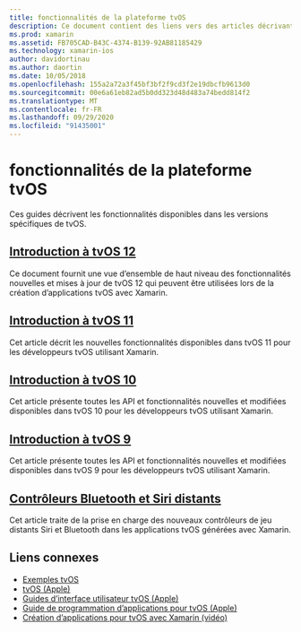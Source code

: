 ```yaml
---
title: fonctionnalités de la plateforme tvOS
description: Ce document contient des liens vers des articles décrivant les fonctionnalités incluses dans les différentes versions de tvOS. Il contient également des liens vers un document décrivant les contrôleurs distants et Bluetooth Siri.
ms.prod: xamarin
ms.assetid: FB705CAD-B43C-4374-B139-92AB81185429
ms.technology: xamarin-ios
author: davidortinau
ms.author: daortin
ms.date: 10/05/2018
ms.openlocfilehash: 155a2a72a3f45bf3bf2f9cd3f2e19dbcfb9613d0
ms.sourcegitcommit: 00e6a61eb82ad5b0dd323d48d483a74bedd814f2
ms.translationtype: MT
ms.contentlocale: fr-FR
ms.lasthandoff: 09/29/2020
ms.locfileid: "91435001"
---
```

# <a name="tvos-platform-features"></a>fonctionnalités de la plateforme tvOS

Ces guides décrivent les fonctionnalités disponibles dans les versions spécifiques de tvOS.

## <a name="introduction-to-tvos-12"></a>[Introduction à tvOS 12](~/ios/tvos/platform/introduction-to-tvos12/index.md)

Ce document fournit une vue d’ensemble de haut niveau des fonctionnalités nouvelles et mises à jour de tvOS 12 qui peuvent être utilisées lors de la création d’applications tvOS avec Xamarin.

## <a name="introduction-to-tvos-11"></a>[Introduction à tvOS 11](~/ios/tvos/platform/introduction-to-tvos11.md)

Cet article décrit les nouvelles fonctionnalités disponibles dans tvOS 11 pour les développeurs tvOS utilisant Xamarin.

## <a name="introduction-to-tvos-10"></a>[Introduction à tvOS 10](~/ios/tvos/platform/introduction-to-tvos10/index.md)

Cet article présente toutes les API et fonctionnalités nouvelles et modifiées disponibles dans tvOS 10 pour les développeurs tvOS utilisant Xamarin.

## <a name="introduction-to-tvos-9"></a>[Introduction à tvOS 9](~/ios/tvos/platform/tvos9.md)

Cet article présente toutes les API et fonctionnalités nouvelles et modifiées disponibles dans tvOS 9 pour les développeurs tvOS utilisant Xamarin.

## <a name="siri-remote-and-bluetooth-controllers"></a>[Contrôleurs Bluetooth et Siri distants](~/ios/tvos/platform/remote-bluetooth.md)

Cet article traite de la prise en charge des nouveaux contrôleurs de jeu distants Siri et Bluetooth dans les applications tvOS générées avec Xamarin.

## <a name="related-links"></a>Liens connexes

- [Exemples tvOS](/samples/browse/?products=xamarin&term=Xamarin.iOS%2btvOS)
- [tvOS (Apple)](https://developer.apple.com/tvos/)
- [Guides d’interface utilisateur tvOS (Apple)](https://developer.apple.com/tvos/human-interface-guidelines/)
- [Guide de programmation d’applications pour tvOS (Apple)](https://developer.apple.com/library/prerelease/tvos/documentation/General/Conceptual/AppleTV_PG/)
- [Création d’applications pour tvOS avec Xamarin (vidéo)](https://university.xamarin.com/lightninglectures/tvos-with-xamarin)